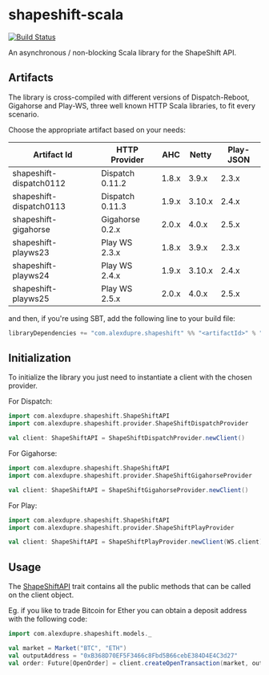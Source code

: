 # shapeshift-scala

[![Build Status](https://travis-ci.org/alexdupre/shapeshift-scala.png?branch=master)](https://travis-ci.org/alexdupre/shapeshift-scala)

An asynchronous / non-blocking Scala library for the ShapeShift API.

## Artifacts

The library is cross-compiled with different versions of Dispatch-Reboot,
Gigahorse and Play-WS, three well known HTTP Scala libraries,
to fit every scenario.

Choose the appropriate artifact based on your needs:

| Artifact Id             | HTTP Provider   | AHC   | Netty   | Play-JSON |
| ----------------------- | --------------- | ----- | ------- | --------- |
| shapeshift-dispatch0112 | Dispatch 0.11.2 | 1.8.x | 3.9.x   | 2.3.x     |
| shapeshift-dispatch0113 | Dispatch 0.11.3 | 1.9.x | 3.10.x  | 2.4.x     |
| shapeshift-gigahorse    | Gigahorse 0.2.x | 2.0.x | 4.0.x   | 2.5.x     |
| shapeshift-playws23     | Play WS 2.3.x   | 1.8.x | 3.9.x   | 2.3.x     |
| shapeshift-playws24     | Play WS 2.4.x   | 1.9.x | 3.10.x  | 2.4.x     |
| shapeshift-playws25     | Play WS 2.5.x   | 2.0.x | 4.0.x   | 2.5.x     |

and then, if you're using SBT, add the following line to your build file:

```scala
libraryDependencies += "com.alexdupre.shapeshift" %% "<artifactId>" % "1.1"
```

## Initialization

To initialize the library you just need to instantiate a client with
the chosen provider.

For Dispatch:

```scala
import com.alexdupre.shapeshift.ShapeShiftAPI
import com.alexdupre.shapeshift.provider.ShapeShiftDispatchProvider

val client: ShapeShiftAPI = ShapeShiftDispatchProvider.newClient()
```

For Gigahorse:

```scala
import com.alexdupre.shapeshift.ShapeShiftAPI
import com.alexdupre.shapeshift.provider.ShapeShiftGigahorseProvider

val client: ShapeShiftAPI = ShapeShiftGigahorseProvider.newClient()
```

For Play:

```scala
import com.alexdupre.shapeshift.ShapeShiftAPI
import com.alexdupre.shapeshift.provider.ShapeShiftPlayProvider

val client: ShapeShiftAPI = ShapeShiftPlayProvider.newClient(WS.client)
```

## Usage

The [ShapeShiftAPI](https://github.com/alexdupre/shapeshift-scala/blob/master/common/src/main/scala/com/alexdupre/shapeshift/ShapeShiftAPI.scala) trait
contains all the public methods that can be called on the client object.

Eg. if you like to trade Bitcoin for Ether you can obtain a deposit address
with the following code:

```scala
import com.alexdupre.shapeshift.models._

val market = Market("BTC", "ETH")
val outputAddress = "0xB368D70EF5F3466c8Fbd5B66cebE384D4E4C3d27"
val order: Future[OpenOrder] = client.createOpenTransaction(market, outputAddress)
```
